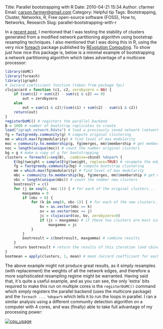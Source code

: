 Title: Parallel bootstrapping  with R
Date: 2010-04-21 15:34
Author: cfarmer
Email: carson.farmer@gmail.com
Category: Helpful tip
Tags: Bootstrapping, Cluster, Networks, R, Free open-source software (FOSS), How to, Networks, Research
Slug: parallel-bootstrapping-with-r

In a [recent post][], I mentioned that I was testing the stability of
clusters generated from a modified network partitioning algorithm using
bootstrap resampling techniques. I also mentioned that I was doing this
in R, using the very nice [foreach][] package published by [REvolution
Computing][]. To show just how nice this package is, below is a minimal
example of bootstrapping a network partitioning algorithm which takes
advantage of a multicore processor:
<!--more-->

```r
library(doMC)
library(foreach)
library(igraph)
# Jaccard coeficcient function (taken from package fpc)
clujaccard = function (c1, c2, zerobyzero = NA) {
    if (sum(c1) + sum(c2) - sum(c1 & c2) == 0)
        out = zerobyzero
    else
        out = sum(c1 & c2)/(sum(c1) + sum(c2) - sum(c1 & c2))
    return(out)
}
registerDoMC() # registers the parallel backend
B = 1000 # number of bootstrap replicates to create
load("igraph_network.Rdata") # load a previously saved network (network name: g)
fg = fastgreedy.community(g) # compute original clustering
mm = which.max(fg$modularity) # find level of max modularity
moc = community.to.membership(g, fg$merges, mm)$membership # get membership
noc = length(unique(moc)) # count the number original clusters
bg = g # make a copy of g for bootstrapping
clusters = foreach(i=seq(B), .combine=cbind) %dopar% {
    E(bg)$weight = sample(E(g)$weight, replace=TRUE) # resample the edge weights
    fg = fastgreedy.community(bg) # compute bootstrap clustering
    mm = which.max(fg$modularity) # find level of max modularity
    mbc = community.to.membership(bg, fg$merges, mm)$membership # get membership
    nbc = length(unique(mbc)) # count the number new clusters
    bootresult = c()
    for (j in seq(0, noc-1)) { # for each of the original clusters...
        maxgamma = 0
        if (nbc > 0) {
            for (k in seq(0, nbc-1)) { # for each of the new clusters...
                bv = as.vector(mbc == k)
                ov = as.vector(moc == j)
                jc = clujaccard(ov, bv, zerobyzero=0)
                if (jc > maxgamma) # if these two clusters are most similar...
                    maxgamma = jc
            }
        }
        bootresult = c(bootresult, maxgamma) # combine results
    }
    return bootresult # return the results of this iteration (and cbind with the rest)
}
bootmean = apply(clusters, 1, mean) # mean Jaccard coefficient for each cluster
```

The above example might not produce great results, as it simply
resamples (with replacement) the weights of all the network edges, and
therefore a more sophisticated resampling regime might be warranted.
Having said that, it's quite a useful example, and as you can see, the
only 'extra' bits required to make this run on multiple cores is the
`registerDoMC()` command which simply registers the parallel backend
(uses the multicore package) and the `foreach ... %dopar%` which tells `R`
to run the loops in parallel. I ran a similar analysis using a different
community detection algorithm on a computer with 4 cores, and was
(finally) able to take full advantage of my processing power:

[![cpu_usage][]][image]

[recent post]: {filename}community-structure-in-directed-weighted-networks.md
[foreach]: http://cran.r-project.org/web/packages/foreach/index.html
[REvolution Computing]: http://www.revolution-computing.com/
[cpu_usage]: {filename}/images/foreachcpu-300x114.png "foreachcpu"
[image]: {filename}/images/foreachcpu.png
